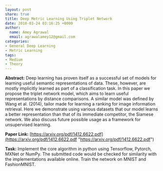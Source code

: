 ```yaml
---
layout: post
share: true
title: Deep Metric Learning Using Triplet Network
date: 2018-03-24 03:16:25 +0000
author:
  name: Amey Agrawal
  email: agrawalamey12@gmail.com
categories:
- General Deep Learning
- Metric Learning
tags:
- Medium
- Theory
---
```

**Abstract:** Deep learning has proven itself as a successful set of models for learning useful semantic representations of data. These, however, are mostly implicitly learned as part of a classification task. In this paper we propose the triplet network model, which aims to learn useful representations by distance comparisons. A similar model was defined by Wang et al. (2014), tailor made for learning a ranking for image information retrieval. Here we demonstrate using various datasets that our model learns a better representation than that of its immediate competitor, the Siamese network. We also discuss future possible usage as a framework for unsupervised learning.

**Paper Link:** [https://arxiv.org/pdf/1412.6622.pdf](https://arxiv.org/pdf/1412.6622.pdf "https://arxiv.org/pdf/1412.6622.pdf")

**Task:** Implement the core algorithm in python using Tensorflow, Pytorch, MXNet or NumPy. The submitted code would be checked for similarity with the implementations available online. Train the network on MNIST and FashionMNIST.